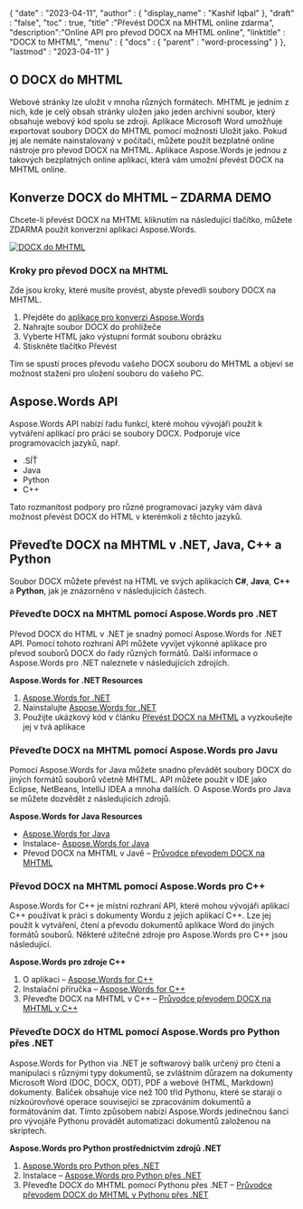 {
  "date" : "2023-04-11",
  "author" : {
    "display_name" : "Kashif Iqbal"
},
  "draft" : "false",
  "toc" : true,
  "title" :"Převést DOCX na MHTML online zdarma",
  "description":"Online API pro převod DOCX na MHTML online",
  "linktitle" : "DOCX to MHTML",
  "menu" : {
    "docs" : {
      "parent" : "word-processing"
}
},
  "lastmod" : "2023-04-11"
}

## O DOCX do MHTML

Webové stránky lze uložit v mnoha různých formátech. MHTML je jedním z nich, kde je celý obsah stránky uložen jako jeden archivní soubor, který obsahuje webový kód spolu se zdroji. Aplikace Microsoft Word umožňuje exportovat soubory DOCX do MHTML pomocí možnosti Uložit jako. Pokud jej ale nemáte nainstalovaný v počítači, můžete použít bezplatné online nástroje pro převod DOCX na MHTML. Aplikace Aspose.Words je jednou z takových bezplatných online aplikací, která vám umožní převést DOCX na MHTML online.

## Konverze DOCX do MHTML – ZDARMA DEMO

Chcete-li převést DOCX na MHTML kliknutím na následující tlačítko, můžete ZDARMA použít konverzní aplikaci Aspose.Words.

[![DOCX do MHTML](../docx-to-mhtml.png?width=120px&height=60px)](https://products.aspose.app/words/conversion/docx-to-mhtml)

### Kroky pro převod DOCX na MHTML
Zde jsou kroky, které musíte provést, abyste převedli soubory DOCX na MHTML.

1. Přejděte do [aplikace pro konverzi Aspose.Words](https://products.aspose.app/words/conversion/docx-to-mhtml)
1. Nahrajte soubor DOCX do prohlížeče
1. Vyberte HTML jako výstupní formát souboru obrázku
1. Stiskněte tlačítko Převést

Tím se spustí proces převodu vašeho DOCX souboru do MHTML a objeví se možnost stažení pro uložení souboru do vašeho PC.

## Aspose.Words API

Aspose.Words API nabízí řadu funkcí, které mohou vývojáři použít k vytváření aplikací pro práci se soubory DOCX. Podporuje více programovacích jazyků, např.

* .SÍŤ
* Java
* Python
* C++

Tato rozmanitost podpory pro různé programovací jazyky vám dává možnost převést DOCX do HTML v kterémkoli z těchto jazyků.

## Převeďte DOCX na MHTML v .NET, Java, C++ a Python

Soubor DOCX můžete převést na HTML ve svých aplikacích **C#**, **Java**, **C++** a **Python**, jak je znázorněno v následujících částech.

### Převeďte DOCX na MHTML pomocí Aspose.Words pro .NET

Převod DOCX do HTML v .NET je snadný pomocí Aspose.Words for .NET API. Pomocí tohoto rozhraní API můžete vyvíjet výkonné aplikace pro převod souborů DOCX do řady různých formátů. Další informace o Aspose.Words pro .NET naleznete v následujících zdrojích.

**Aspose.Words for .NET Resources**

1. [Aspose.Words for .NET](https://products.aspose.com/words/net/)
1. Nainstalujte [Aspose.Words for .NET](https://docs.aspose.com/words/net/installation/)
1. Použijte ukázkový kód v článku [Převést DOCX na MHTML](https://docs.aspose.com/words/net/convert-a-document-to-html-mhtml-or-epub/) a vyzkoušejte jej v tvá aplikace

### Převeďte DOCX na MHTML pomocí Aspose.Words pro Javu

Pomocí Aspose.Words for Java můžete snadno převádět soubory DOCX do jiných formátů souborů včetně MHTML. API můžete použít v IDE jako Eclipse, NetBeans, IntelliJ IDEA a mnoha dalších. O Aspose.Words pro Java se můžete dozvědět z následujících zdrojů.

**Aspose.Words for Java Resources**

* [Aspose.Words for Java](https://products.aspose.com/words/java/)
* Instalace- [Aspose.Words for Java](https://docs.aspose.com/words/java/installation/)
* Převod DOCX na MHTML v Javě – [Průvodce převodem DOCX na MHTML](https://docs.aspose.com/words/java/convert-a-document-to-html-mhtml-or-epub/)

### Převod DOCX na MHTML pomocí Aspose.Words pro C++

Aspose.Words for C++ je místní rozhraní API, které mohou vývojáři aplikací C++ používat k práci s dokumenty Wordu z jejich aplikací C++. Lze jej použít k vytváření, čtení a převodu dokumentů aplikace Word do jiných formátů souborů. Některé užitečné zdroje pro Aspose.Words pro C++ jsou následující.

**Aspose.Words pro zdroje C++**

1. O aplikaci – [Aspose.Words for C++](https://products.aspose.com/words/cpp/)
1. Instalační příručka – [Aspose.Words for C++](https://docs.aspose.com/words/cpp/installation/)
1. Převeďte DOCX na MHTML v C++ – [Průvodce převodem DOCX na MHTML v C++](https://docs.aspose.com/words/cpp/convert-a-document-to-html-mhtml-or-epub/)

### Převeďte DOCX do HTML pomocí Aspose.Words pro Python přes .NET

Aspose.Words for Python via .NET je softwarový balík určený pro čtení a manipulaci s různými typy dokumentů, se zvláštním důrazem na dokumenty Microsoft Word (DOC, DOCX, ODT), PDF a webové (HTML, Markdown) dokumenty. Balíček obsahuje více než 100 tříd Pythonu, které se starají o nízkoúrovňové operace související se zpracováním dokumentů a formátováním dat. Tímto způsobem nabízí Aspose.Words jedinečnou šanci pro vývojáře Pythonu provádět automatizaci dokumentů založenou na skriptech.

**Aspose.Words pro Python prostřednictvím zdrojů .NET**

1. [Aspose.Words pro Python přes .NET](https://products.aspose.com/words/python-net/)
1. Instalace – [Aspose.Words pro Python přes .NET](https://releases.aspose.com/words/python/)
1. Převeďte DOCX do MHTML pomocí Pythonu přes .NET – [Průvodce převodem DOCX do MHTML v Pythonu přes .NET](https://docs.aspose.com/words/python-net/convert-a-document-to-html-mhtml-or-epub/)

